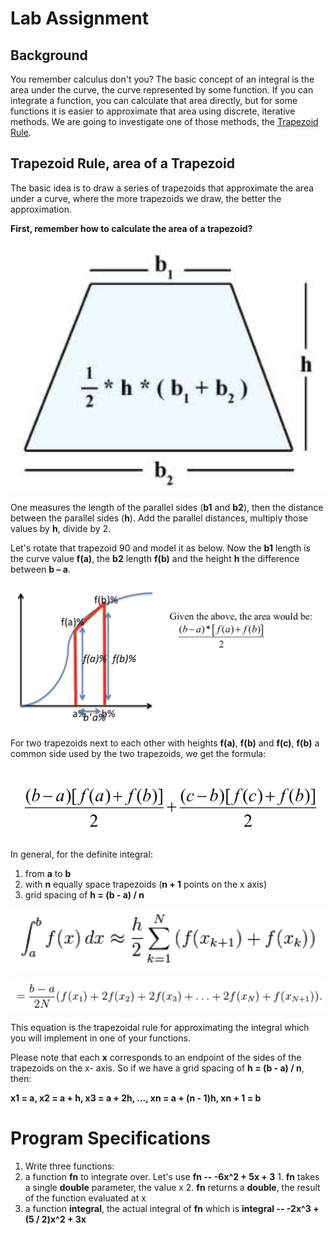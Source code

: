 # Lab Assignment

## Background

You remember calculus don't you? The basic concept of an integral is the area under the curve, the curve represented by some function. If you can integrate a function, you can calculate that area directly, but for some functions it is easier to approximate that area using discrete, iterative methods. We are going to investigate one of those methods, the [Trapezoid Rule](http://en.wikipedia.org/wiki/Trapezoidal_rule).

## Trapezoid Rule, area of a Trapezoid

The basic idea is to draw a series of trapezoids that approximate the area under a curve, where the more trapezoids we draw, the better the approximation.

**First, remember how to calculate the area of a trapezoid?**

![](https://raw.githubusercontent.com/liutiantian233/CPP-Lab/master/Lab03/lab03-1.png)

One measures the length of the parallel sides (**b1** and **b2**), then the distance between the parallel sides (**h**). Add the parallel distances, multiply those values by **h**, divide by 2.

Let's rotate that trapezoid 90 and model it as below. Now the **b1** length is the curve value **f(a)**, the **b2** length **f(b)** and the height **h** the difference between **b – a**.

![](https://raw.githubusercontent.com/liutiantian233/CPP-Lab/master/Lab03/lab03-2.png)

For two trapezoids next to each other with heights **f(a)**, **f(b)** and **f(c)**, **f(b)** a common side used by the two trapezoids, we get the formula:

![](https://raw.githubusercontent.com/liutiantian233/CPP-Lab/master/Lab03/lab03-3.png)

In general, for the definite integral:

1. from **a** to **b**
2. with **n** equally space trapezoids (**n + 1** points on the x axis)
3. grid spacing of **h = (b - a) / n**

![](https://raw.githubusercontent.com/liutiantian233/CPP-Lab/master/Lab03/lab03-4.png)

![](https://raw.githubusercontent.com/liutiantian233/CPP-Lab/master/Lab03/lab03-5.png)

This equation is the trapezoidal rule for approximating the integral which you will implement in one of your functions.

Please note that each **x** corresponds to an endpoint of the sides of the trapezoids on the x- axis. So if we have a grid spacing of **h = (b - a) / n**, then:

**x1 = a, x2 = a + h, x3 = a + 2h, ..., xn = a + (n - 1)h, xn + 1 = b**

# Program Specifications

1. Write three functions:
  1. a function **fn** to integrate over. Let's use **fn -- -6x^2 + 5x + 3**
    1. **fn** takes a single **double** parameter, the value x
    2. **fn** returns a **double**, the result of the function evaluated at x
  2. a function **integral**, the actual integral of **fn** which is **integral -- -2x^3 + (5 / 2)x^2 + 3x**
